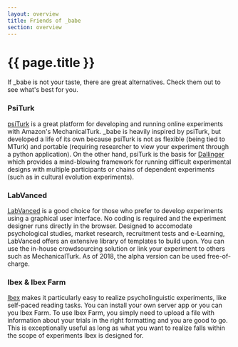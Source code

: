 ```yaml
---
layout: overview
title: Friends of _babe
section: overview
---
```


# {{ page.title }}



  

If _babe is not your taste, there are great alternatives. Check them out to see what's best for you.

### PsiTurk

<a href="https://psiturk.org/">psiTurk</a> is a great platform for developing and running online experiments with Amazon's MechanicalTurk. _babe is heavily inspired by psiTurk, but developed a life of its own because psiTurk is not as flexible (being tied to MTurk) and portable (requiring researcher to view your experiment through a python application). On the other hand, psiTurk is the basis for <a href="https://github.com/Dallinger/Dallinger">Dallinger</a> which provides a mind-blowing framework for running difficult experimental designs with multiple participants or chains of dependent experiments (such as in cultural evolution experiments).


### LabVanced

<a href="https://labvanced.com/">LabVanced</a> is a good choice for those who prefer to develop experiments using a graphical user interface. No coding is required and the experiment designer runs directly in the browser. Designed to accomodate psychological studies, market research, recruitment tests and e-Learning, LabVanced offers an extensive library of templates to build upon. You can use the in-house crowdsourcing solution or link your experiment to others such as MechanicalTurk. As of 2018, the alpha version can be used free-of-charge.

### Ibex &amp; Ibex Farm

<a href="http://spellout.net/ibexfarm/">Ibex</a> makes it particularly easy to realize psycholinguistic experiments, like self-paced reading tasks. You can install your own server app or you can you Ibex Farm. To use Ibex Farm, you simply need to upload a file with information about your trials in the right formatting and you are good to go. This is exceptionally useful as long as what you want to realize falls within the scope of experiments Ibex is designed for.

